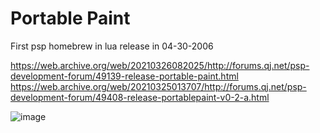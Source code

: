 # Portable Paint

First psp homebrew in lua release in 04-30-2006

https://web.archive.org/web/20210326082025/http://forums.qj.net/psp-development-forum/49139-release-portable-paint.html
https://web.archive.org/web/20210325013707/http://forums.qj.net/psp-development-forum/49408-release-portablepaint-v0-2-a.html

![image](https://github.com/xpenatan/Portable-Paint/assets/6472084/b1d5332a-561c-41c6-92c2-9de1eca8f947)
